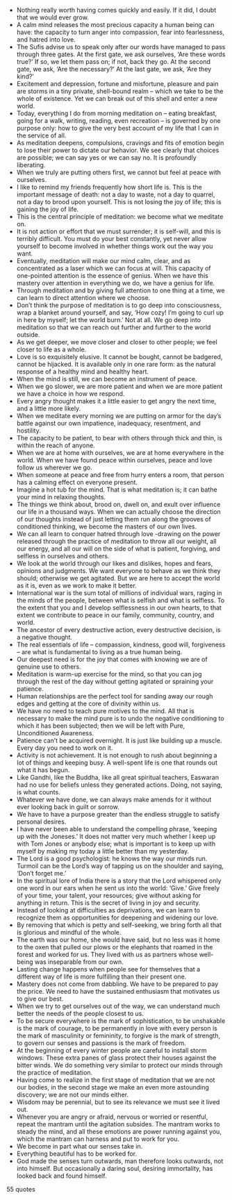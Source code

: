  - Nothing really worth having comes quickly and easily. If it did, I doubt that we would ever grow.
 - A calm mind releases the most precious capacity a human being can have: the capacity to turn anger into compassion, fear into fearlessness, and hatred into love.
 - The Sufis advise us to speak only after our words have managed to pass through three gates. At the first gate, we ask ourselves, ‘Are these words true?’ If so, we let them pass on; if not, back they go. At the second gate, we ask, ‘Are the necessary?’ At the last gate, we ask, ‘Are they kind?’
 - Excitement and depression, fortune and misfortune, pleasure and pain are storms in a tiny private, shell-bound realm – which we take to be the whole of existence. Yet we can break out of this shell and enter a new world.
 - Today, everything I do from morning meditation on – eating breakfast, going for a walk, writing, reading, even recreation – is governed by one purpose only: how to give the very best account of my life that I can in the service of all.
 - As meditation deepens, compulsions, cravings and fits of emotion begin to lose their power to dictate our behavior. We see clearly that choices are possible; we can say yes or we can say no. It is profoundly liberating.
 - When we truly are putting others first, we cannot but feel at peace with ourselves.
 - I like to remind my friends frequently how short life is. This is the important message of death: not a day to waste, not a day to quarrel, not a day to brood upon yourself. This is not losing the joy of life; this is gaining the joy of life.
 - This is the central principle of meditation: we become what we meditate on.
 - It is not action or effort that we must surrender; it is self-will, and this is terribly difficult. You must do your best constantly, yet never allow yourself to become involved in whether things work out the way you want.
 - Eventually, meditation will make our mind calm, clear, and as concentrated as a laser which we can focus at will. This capacity of one-pointed attention is the essence of genius. When we have this mastery over attention in everything we do, we have a genius for life.
 - Through meditation and by giving full attention to one thing at a time, we can learn to direct attention where we choose.
 - Don’t think the purpose of meditation is to go deep into consciousness, wrap a blanket around yourself, and say, ‘How cozy! I’m going to curl up in here by myself; let the world burn.’ Not at all. We go deep into meditation so that we can reach out further and further to the world outside.
 - As we get deeper, we move closer and closer to other people; we feel closer to life as a whole.
 - Love is so exquisitely elusive. It cannot be bought, cannot be badgered, cannot be hijacked. It is available only in one rare form: as the natural response of a healthy mind and healthy heart.
 - When the mind is still, we can become an instrument of peace.
 - When we go slower, we are more patient and when we are more patient we have a choice in how we respond.
 - Every angry thought makes it a little easier to get angry the next time, and a little more likely.
 - When we meditate every morning we are putting on armor for the day’s battle against our own impatience, inadequacy, resentment, and hostility.
 - The capacity to be patient, to bear with others through thick and thin, is within the reach of anyone.
 - When we are at home with ourselves, we are at home everywhere in the world. When we have found peace within ourselves, peace and love follow us wherever we go.
 - When someone at peace and free from hurry enters a room, that person has a calming effect on everyone present.
 - Imagine a hot tub for the mind. That is what meditation is; it can bathe your mind in relaxing thoughts.
 - The things we think about, brood on, dwell on, and exult over influence our life in a thousand ways. When we can actually choose the direction of our thoughts instead of just letting them run along the grooves of conditioned thinking, we become the masters of our own lives.
 - We can all learn to conquer hatred through love -drawing on the power released through the practice of meditation to throw all our weight, all our energy, and all our will on the side of what is patient, forgiving, and selfless in ourselves and others.
 - We look at the world through our likes and dislikes, hopes and fears, opinions and judgments. We want everyone to behave as we think they should; otherwise we get agitated. But we are here to accept the world as it is, even as we work to make it better.
 - International war is the sum total of millions of individual wars, raging in the minds of the people, between what is selfish and what is selfless. To the extent that you and I develop selflessness in our own hearts, to that extent we contribute to peace in our family, community, country, and world.
 - The ancestor of every destructive action, every destructive decision, is a negative thought.
 - The real essentials of life – compassion, kindness, good will, forgiveness – are what is fundamental to living as a true human being.
 - Our deepest need is for the joy that comes with knowing we are of genuine use to others.
 - Meditation is warm-up exercise for the mind, so that you can jog through the rest of the day without getting agitated or spraining your patience.
 - Human relationships are the perfect tool for sanding away our rough edges and getting at the core of divinity within us.
 - We have no need to teach pure motives to the mind. All that is necessary to make the mind pure is to undo the negative conditioning to which it has been subjected; then we will be left with Pure, Unconditioned Awareness.
 - Patience can’t be acquired overnight. It is just like building up a muscle. Every day you need to work on it.
 - Activity is not achievement. It is not enough to rush about beginning a lot of things and keeping busy. A well-spent life is one that rounds out what it has begun.
 - Like Gandhi, like the Buddha, like all great spiritual teachers, Easwaran had no use for beliefs unless they generated actions. Doing, not saying, is what counts.
 - Whatever we have done, we can always make amends for it without ever looking back in guilt or sorrow.
 - We have to have a purpose greater than the endless struggle to satisfy personal desires.
 - I have never been able to understand the compelling phrase, ‘keeping up with the Joneses.’ It does not matter very much whether I keep up with Tom Jones or anybody else; what is important is to keep up with myself by making my today a little better than my yesterday.
 - The Lord is a good psychologist: he knows the way our minds run. Turmoil can be the Lord’s way of tapping us on the shoulder and saying, ‘Don’t forget me.’
 - In the spiritual lore of India there is a story that the Lord whispered only one word in our ears when he sent us into the world: ‘Give.’ Give freely of your time, your talent, your resources; give without asking for anything in return. This is the secret of living in joy and security.
 - Instead of looking at difficulties as deprivations, we can learn to recognize them as opportunities for deepening and widening our love.
 - By removing that which is petty and self-seeking, we bring forth all that is glorious and mindful of the whole.
 - The earth was our home, she would have said, but no less was it home to the oxen that pulled our plows or the elephants that roamed in the forest and worked for us. They lived with us as partners whose well-being was inseparable from our own.
 - Lasting change happens when people see for themselves that a different way of life is more fulfilling than their present one.
 - Mastery does not come from dabbling. We have to be prepared to pay the price. We need to have the sustained enthusiasm that motivates us to give our best.
 - When we try to get ourselves out of the way, we can understand much better the needs of the people closest to us.
 - To be secure everywhere is the mark of sophistication, to be unshakable is the mark of courage, to be permanently in love with every person is the mark of masculinity or femininity, to forgive is the mark of strength, to govern our senses and passions is the mark of freedom.
 - At the beginning of every winter people are careful to install storm windows. These extra panes of glass protect their houses against the bitter winds. We do something very similar to protect our minds through the practice of meditation.
 - Having come to realize in the first stage of meditation that we are not our bodies, in the second stage we make an even more astounding discovery; we are not our minds either.
 - Wisdom may be perennial, but to see its relevance we must see it lived out.
 - Whenever you are angry or afraid, nervous or worried or resentful, repeat the mantram until the agitation subsides. The mantram works to steady the mind, and all these emotions are power running against you, which the mantram can harness and put to work for you.
 - We become in part what our senses take in.
 - Everything beautiful has to be worked for.
 - God made the senses turn outwards, man therefore looks outwards, not into himself. But occasionally a daring soul, desiring immortality, has looked back and found himself.

55 quotes